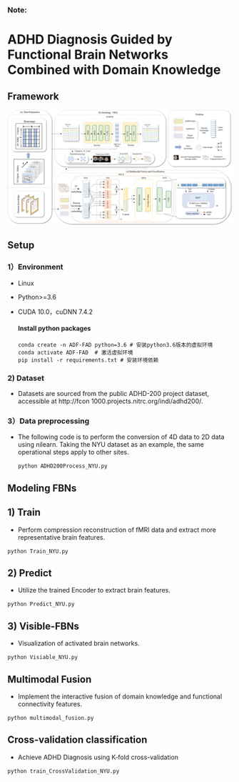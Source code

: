 ###  Note: 



# ADHD Diagnosis Guided by Functional Brain Networks Combined with Domain Knowledge



## Framework

![image-20240315102215837](./Images/fig1.jpeg)

## Setup

### 1）Environment

* Linux 

* Python>=3.6

* CUDA 10.0，cuDNN 7.4.2

  #### Install python packages

  ```
  conda create -n ADF-FAD python=3.6 # 安装python3.6版本的虚拟环境
  conda activate ADF-FAD  # 激活虚拟环境
  pip install -r requirements.txt # 安装环境依赖
  ```

### 2) Dataset 

* Datasets are sourced from the public ADHD-200 project dataset, accessible at http://fcon 1000.projects.nitrc.org/indi/adhd200/.

### 3）Data preprocessing

* The following code is to perform the conversion of 4D data to 2D data using nilearn. Taking the NYU dataset as an example, the same operational steps apply to other sites.

  ```
  python ADHD200Process_NYU.py
  ```

## Modeling FBNs

## 1) Train

* Perform compression reconstruction of fMRI data and extract more representative brain features.

```
python Train_NYU.py
```

## 2) Predict

* Utilize the trained Encoder to extract brain features.

```
python Predict_NYU.py
```

## 3) Visible-FBNs

* Visualization of activated brain networks.

```
python Visiable_NYU.py
```

## Multimodal Fusion

*  Implement the interactive fusion of domain knowledge and functional connectivity features.

```
python multimodal_fusion.py
```

## Cross-validation classification

* Achieve ADHD Diagnosis using K-fold cross-validation 

```
python train_CrossValidation_NYU.py
```







